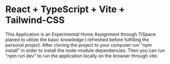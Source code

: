 # React + TypeScript + Vite + Tailwind-CSS

This Application is an Experimental Home Assignment through TiSpace planed to utilize the basic knowledge I refreshed before fulfilling the personal project.
After cloning the project to your computer run "npm install" in order to install the node-module dependencies. Then you can run "npm run dev" to run the application locally on the browser through vite.
